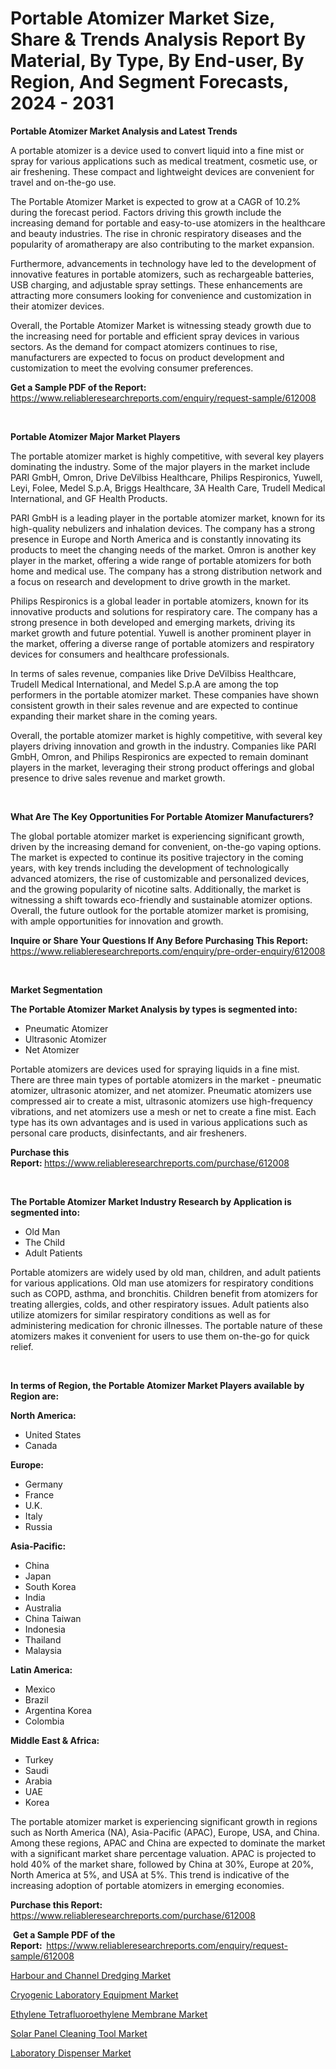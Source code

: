 <p><h1>Portable Atomizer Market Size, Share & Trends Analysis Report By Material, By Type, By End-user, By Region, And Segment Forecasts, 2024 - 2031</h1></p><p><strong>Portable Atomizer Market Analysis and Latest Trends</strong></p>
<p><p>A portable atomizer is a device used to convert liquid into a fine mist or spray for various applications such as medical treatment, cosmetic use, or air freshening. These compact and lightweight devices are convenient for travel and on-the-go use.</p><p>The Portable Atomizer Market is expected to grow at a CAGR of 10.2% during the forecast period. Factors driving this growth include the increasing demand for portable and easy-to-use atomizers in the healthcare and beauty industries. The rise in chronic respiratory diseases and the popularity of aromatherapy are also contributing to the market expansion.</p><p>Furthermore, advancements in technology have led to the development of innovative features in portable atomizers, such as rechargeable batteries, USB charging, and adjustable spray settings. These enhancements are attracting more consumers looking for convenience and customization in their atomizer devices.</p><p>Overall, the Portable Atomizer Market is witnessing steady growth due to the increasing need for portable and efficient spray devices in various sectors. As the demand for compact atomizers continues to rise, manufacturers are expected to focus on product development and customization to meet the evolving consumer preferences.</p></p>
<p><strong>Get a Sample PDF of the Report:&nbsp;</strong> <a href="https://www.reliableresearchreports.com/enquiry/request-sample/612008">https://www.reliableresearchreports.com/enquiry/request-sample/612008</a></p>
<p>&nbsp;</p>
<p><strong>Portable Atomizer Major Market Players</strong></p>
<p><p>The portable atomizer market is highly competitive, with several key players dominating the industry. Some of the major players in the market include PARI GmbH, Omron, Drive DeVilbiss Healthcare, Philips Respironics, Yuwell, Leyi, Folee, Medel S.p.A, Briggs Healthcare, 3A Health Care, Trudell Medical International, and GF Health Products.</p><p>PARI GmbH is a leading player in the portable atomizer market, known for its high-quality nebulizers and inhalation devices. The company has a strong presence in Europe and North America and is constantly innovating its products to meet the changing needs of the market. Omron is another key player in the market, offering a wide range of portable atomizers for both home and medical use. The company has a strong distribution network and a focus on research and development to drive growth in the market.</p><p>Philips Respironics is a global leader in portable atomizers, known for its innovative products and solutions for respiratory care. The company has a strong presence in both developed and emerging markets, driving its market growth and future potential. Yuwell is another prominent player in the market, offering a diverse range of portable atomizers and respiratory devices for consumers and healthcare professionals.</p><p>In terms of sales revenue, companies like Drive DeVilbiss Healthcare, Trudell Medical International, and Medel S.p.A are among the top performers in the portable atomizer market. These companies have shown consistent growth in their sales revenue and are expected to continue expanding their market share in the coming years.</p><p>Overall, the portable atomizer market is highly competitive, with several key players driving innovation and growth in the industry. Companies like PARI GmbH, Omron, and Philips Respironics are expected to remain dominant players in the market, leveraging their strong product offerings and global presence to drive sales revenue and market growth.</p></p>
<p>&nbsp;</p>
<p><strong>What Are The Key Opportunities For Portable Atomizer Manufacturers?</strong></p>
<p><p>The global portable atomizer market is experiencing significant growth, driven by the increasing demand for convenient, on-the-go vaping options. The market is expected to continue its positive trajectory in the coming years, with key trends including the development of technologically advanced atomizers, the rise of customizable and personalized devices, and the growing popularity of nicotine salts. Additionally, the market is witnessing a shift towards eco-friendly and sustainable atomizer options. Overall, the future outlook for the portable atomizer market is promising, with ample opportunities for innovation and growth.</p></p>
<p><strong>Inquire or Share Your Questions If Any Before Purchasing This Report:</strong> <a href="https://www.reliableresearchreports.com/enquiry/pre-order-enquiry/612008">https://www.reliableresearchreports.com/enquiry/pre-order-enquiry/612008</a></p>
<p>&nbsp;</p>
<p><strong>Market Segmentation</strong></p>
<p><strong>The Portable Atomizer Market Analysis by types is segmented into:</strong></p>
<p><ul><li>Pneumatic Atomizer</li><li>Ultrasonic Atomizer</li><li>Net Atomizer</li></ul></p>
<p><p>Portable atomizers are devices used for spraying liquids in a fine mist. There are three main types of portable atomizers in the market - pneumatic atomizer, ultrasonic atomizer, and net atomizer. Pneumatic atomizers use compressed air to create a mist, ultrasonic atomizers use high-frequency vibrations, and net atomizers use a mesh or net to create a fine mist. Each type has its own advantages and is used in various applications such as personal care products, disinfectants, and air fresheners.</p></p>
<p><strong>Purchase this Report:&nbsp;</strong><a href="https://www.reliableresearchreports.com/purchase/612008">https://www.reliableresearchreports.com/purchase/612008</a></p>
<p>&nbsp;</p>
<p><strong>The Portable Atomizer Market Industry Research by Application is segmented into:</strong></p>
<p><ul><li>Old Man</li><li>The Child</li><li>Adult Patients</li></ul></p>
<p><p>Portable atomizers are widely used by old man, children, and adult patients for various applications. Old man use atomizers for respiratory conditions such as COPD, asthma, and bronchitis. Children benefit from atomizers for treating allergies, colds, and other respiratory issues. Adult patients also utilize atomizers for similar respiratory conditions as well as for administering medication for chronic illnesses. The portable nature of these atomizers makes it convenient for users to use them on-the-go for quick relief.</p></p>
<p>&nbsp;</p>
<p><strong>In terms of Region, the Portable Atomizer Market Players available by Region are:</strong></p>
<p>
    <p> <strong> North America: </strong>
        <ul>
            <li>United States</li>
            <li>Canada</li>
        </ul>
        </p> 
    <p> <strong> Europe: </strong>
        <ul>
            <li>Germany</li>
            <li>France</li>
            <li>U.K.</li>
            <li>Italy</li>
            <li>Russia</li>
        </ul>
        </p> 
    <p> <strong> Asia-Pacific: </strong>
        <ul>
            <li>China</li>
            <li>Japan</li>
            <li>South Korea</li>
            <li>India</li>
            <li>Australia</li>
            <li>China Taiwan</li>
            <li>Indonesia</li>
            <li>Thailand</li>
            <li>Malaysia</li>
        </ul>
        </p> 
    <p> <strong> Latin America: </strong>
        <ul>
            <li>Mexico</li>
            <li>Brazil</li>
            <li>Argentina Korea</li>
            <li>Colombia</li>
        </ul>
        </p> 
    <p> <strong> Middle East & Africa: </strong>
        <ul>
            <li>Turkey</li>
            <li>Saudi</li>
            <li>Arabia</li>
            <li>UAE</li>
            <li>Korea</li>
        </ul>
    </p>
    </p>
<p><p>The portable atomizer market is experiencing significant growth in regions such as North America (NA), Asia-Pacific (APAC), Europe, USA, and China. Among these regions, APAC and China are expected to dominate the market with a significant market share percentage valuation. APAC is projected to hold 40% of the market share, followed by China at 30%, Europe at 20%, North America at 5%, and USA at 5%. This trend is indicative of the increasing adoption of portable atomizers in emerging economies.</p></p>
<p><strong>Purchase this Report: </strong><a href="https://www.reliableresearchreports.com/purchase/612008">https://www.reliableresearchreports.com/purchase/612008</a></p>
<p>&nbsp;<strong>Get a Sample PDF of the Report:&nbsp;&nbsp;</strong><a href="https://www.reliableresearchreports.com/enquiry/request-sample/612008">https://www.reliableresearchreports.com/enquiry/request-sample/612008</a></p>
<p><strong></strong></p>
<p><p><a href="https://issuu.com/reportprime-2/docs/harbour-and-channel-dredging-market-size-2030.pptx">Harbour and Channel Dredging Market</a></p><p><a href="https://medium.com/@marieramos20/cryogenic-laboratory-equipment-market-research-report-its-history-and-forecast-2024-to-2031-75ba9a9da7c9">Cryogenic Laboratory Equipment Market</a></p><p><a href="https://github.com/rahu1506/Market-Research-Report-List-3/blob/main/ethylene-tetrafluoroethylene-membrane-market.md">Ethylene Tetrafluoroethylene Membrane Market</a></p><p><a href="https://issuu.com/reportprime-2/docs/solar-panel-cleaning-tool-market-size-2030.pptx">Solar Panel Cleaning Tool Market</a></p><p><a href="https://medium.com/@marieramos20/laboratory-dispenser-market-furnishes-information-on-market-share-market-trends-and-market-growth-afbc1d577cc4">Laboratory Dispenser Market</a></p></p>